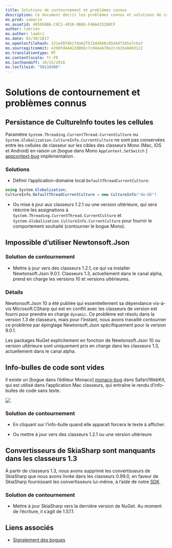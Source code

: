 ```yaml
---
title: Solutions de contournement et problèmes connus
description: Ce document décrit les problèmes connus et solutions de contournement pour les classeurs de Xamarin. Il aborde les problèmes de CultureInfo, les problèmes JSON et bien plus encore.
ms.prod: xamarin
ms.assetid: 495958BA-C9C2-4910-9BAD-F48A425208CF
author: lobrien
ms.author: laobri
ms.date: 03/30/2017
ms.openlocfilehash: 221ed97db17da62f513448b6c85d4df205a7cbaf
ms.sourcegitcommit: e268fd44422d0bbc7c944a678e2cc633a0493122
ms.translationtype: MT
ms.contentlocale: fr-FR
ms.lasthandoff: 10/25/2018
ms.locfileid: "50110306"
---
```

# <a name="known-issues--workarounds"></a>Solutions de contournement et problèmes connus

## <a name="persistence-of-cultureinfo-across-cells"></a>Persistance de CultureInfo toutes les cellules

Paramètre `System.Threading.CurrentThread.CurrentCulture` ou `System.Globalization.CultureInfo.CurrentCulture` ne sont pas conservées entre les cellules de classeur sur les cibles des classeurs Mono (Mac, iOS et Android) en raison un [bogue dans Mono `AppContext.SetSwitch` ] [ appcontext-bug] implémentation .

### <a name="workarounds"></a>Solutions

* Définir l’application-domaine local `DefaultThreadCurrentCulture`:
```csharp
using System.Globalization;
CultureInfo.DefaultThreadCurrentCulture = new CultureInfo("de-DE")
```

* Ou mise à jour aux classeurs 1.2.1 ou une version ultérieure, qui sera réécrire les assignations à `System.Threading.CurrentThread.CurrentCulture` et `System.Globalization.CultureInfo.CurrentCulture` pour fournir le comportement souhaité (contourner le bogue Mono).

## <a name="unable-to-use-newtonsoftjson"></a>Impossible d’utiliser Newtonsoft.Json

### <a name="workaround"></a>Solution de contournement

* Mettre à jour vers des classeurs 1.2.1, ce qui va installer Newtonsoft.Json 9.0.1.
  Classeurs 1.3, actuellement dans le canal alpha, prend en charge les versions 10 et versions ultérieures.

### <a name="details"></a>Détails

Newtonsoft.Json 10 a été publiée qui essentiellement sa dépendance vis-à-vis Microsoft.CSharp qui est en conflit avec les classeurs de version est fourni pour prendre en charge `dynamic`. Ce problème est résolu dans la version 1.3 de classeurs, mais pour l’instant, nous avons travaillé contourner ce problème par épinglage Newtonsoft.Json spécifiquement pour la version 9.0.1.

Les packages NuGet explicitement en fonction de Newtonsoft.Json 10 ou version ultérieure sont uniquement pris en charge dans les classeurs 1.3, actuellement dans le canal alpha.

## <a name="code-tooltips-are-blank"></a>Info-bulles de code sont vides

Il existe un [bogue dans l’éditeur Monaco] [ monaco-bug] dans Safari/WebKit, qui est utilisé dans l’application Mac classeurs, qui entraîne le rendu d’info-bulles de code sans texte.

![](general-images/monaco-signature-help-bug.png)

### <a name="workaround"></a>Solution de contournement

* En cliquant sur l’info-bulle quand elle apparaît forcera le texte à afficher.

* Ou mettre à jour vers des classeurs 1.2.1 ou une version ultérieure

[appcontext-bug]: https://bugzilla.xamarin.com/show_bug.cgi?id=54448
[monaco-bug]: https://github.com/Microsoft/monaco-editor/issues/408

## <a name="skiasharp-renderers-are-missing-in-workbooks-13"></a>Convertisseurs de SkiaSharp sont manquants dans les classeurs 1.3

À partir de classeurs 1.3, nous avons supprimé les convertisseurs de SkiaSharp que nous avons livrée dans les classeurs 0.99.0, en faveur de SkiaSharp fournissant les convertisseurs lui-même, à l’aide de notre [SDK](~/tools/workbooks/sdk/index.md).

### <a name="workaround"></a>Solution de contournement

* Mettre à jour SkiaSharp vers la dernière version de NuGet. Au moment de l’écriture, il s’agit de 1.57.1.

## <a name="related-links"></a>Liens associés

- [Signalement des bogues](~/tools/workbooks/install.md#reporting-bugs)
